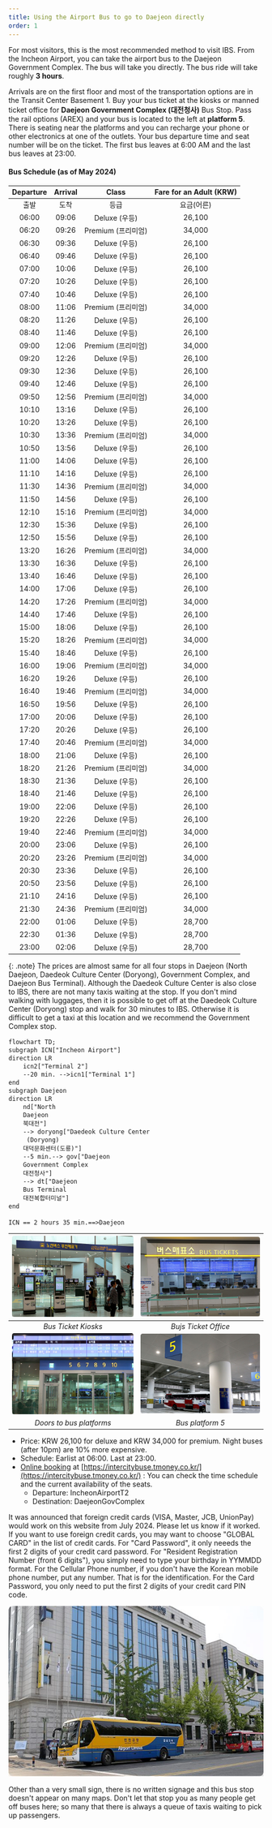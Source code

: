 ```yaml
---
title: Using the Airport Bus to go to Daejeon directly
order: 1
---
```

For most visitors, this is the most recommended method to visit IBS.
From the Incheon Airport, you can take the airport bus to the Daejeon Government Complex. The bus will take you directly. The bus ride will take roughly **3 hours**.

Arrivals are on the first floor and most of the transportation options are in the Transit Center Basement 1. Buy your bus ticket at the kiosks or manned ticket office for **Daejeon Government Complex (대전청사)** Bus Stop. 
Pass the rail options (AREX) and your bus is located to the left at **platform 5**. There is seating near the platforms and you can recharge your phone or other electronics at one of the outlets. Your bus departure time and seat number will be on the ticket. The first bus leaves at 6:00 AM and the last bus leaves at 23:00.

#### Bus Schedule (as of May 2024)

|	Departure	|	Arrival	|	Class	|		Fare for an Adult	(KRW)|
|  :--:	|	:--:	|	:--:	|	:--:	|
|	출발	|	도착	|	등급	|	요금(어른)	|
|	06:00	|	09:06	|	Deluxe (우등)	|	26,100	|
|	06:20	|	09:26	|	Premium (프리미엄)	|	34,000	|
|	06:30	|	09:36	|	Deluxe (우등)	|	26,100	|
|	06:40	|	09:46	|	Deluxe (우등)	|	26,100	|
|	07:00	|	10:06	|	Deluxe (우등)	|	26,100	|
|	07:20	|	10:26	|	Deluxe (우등)	|	26,100	|
|	07:40	|	10:46	|	Deluxe (우등)	|	26,100	|
|	08:00	|	11:06	|	Premium (프리미엄)	|	34,000	|
|	08:20	|	11:26	|	Deluxe (우등)	|	26,100	|
|	08:40	|	11:46	|	Deluxe (우등)	|	26,100	|
|	09:00	|	12:06	|	Premium (프리미엄)	|	34,000	|
|	09:20	|	12:26	|	Deluxe (우등)	|	26,100	|
|	09:30	|	12:36	|	Deluxe (우등)	|	26,100	|
|	09:40	|	12:46	|	Deluxe (우등)	|	26,100	|
|	09:50	|	12:56	|	Premium (프리미엄)	|	34,000	|
|	10:10	|	13:16	|	Deluxe (우등)	|	26,100	|
|	10:20	|	13:26	|	Deluxe (우등)	|	26,100	|
|	10:30	|	13:36	|	Premium (프리미엄)	|	34,000	|
|	10:50	|	13:56	|	Deluxe (우등)	|	26,100	|
|	11:00	|	14:06	|	Deluxe (우등)	|	26,100	|
|	11:10	|	14:16	|	Deluxe (우등)	|	26,100	|
|	11:30	|	14:36	|	Premium (프리미엄)	|	34,000	|
|	11:50	|	14:56	|	Deluxe (우등)	|	26,100	|
|	12:10	|	15:16	|	Premium (프리미엄)	|	34,000	|
|	12:30	|	15:36	|	Deluxe (우등)	|	26,100	|
|	12:50	|	15:56	|	Deluxe (우등)	|	26,100	|
|	13:20	|	16:26	|	Premium (프리미엄)	|	34,000	|
|	13:30	|	16:36	|	Deluxe (우등)	|	26,100	|
|	13:40	|	16:46	|	Deluxe (우등)	|	26,100	|
|	14:00	|	17:06	|	Deluxe (우등)	|	26,100	|
|	14:20	|	17:26	|	Premium (프리미엄)	|	34,000	|
|	14:40	|	17:46	|	Deluxe (우등)	|	26,100	|
|	15:00	|	18:06	|	Deluxe (우등)	|	26,100	|
|	15:20	|	18:26	|	Premium (프리미엄)	|	34,000	|
|	15:40	|	18:46	|	Deluxe (우등)	|	26,100	|
|	16:00	|	19:06	|	Premium (프리미엄)	|	34,000	|
|	16:20	|	19:26	|	Deluxe (우등)	|	26,100	|
|	16:40	|	19:46	|	Premium (프리미엄)	|	34,000	|
|	16:50	|	19:56	|	Deluxe (우등)	|	26,100	|
|	17:00	|	20:06	|	Deluxe (우등)	|	26,100	|
|	17:20	|	20:26	|	Deluxe (우등)	|	26,100	|
|	17:40	|	20:46	|	Premium (프리미엄)	|	34,000	|
|	18:00	|	21:06	|	Deluxe (우등)	|	26,100	|
|	18:20	|	21:26	|	Premium (프리미엄)	|	34,000	|
|	18:30	|	21:36	|	Deluxe (우등)	|	26,100	|
|	18:40	|	21:46	|	Deluxe (우등)	|	26,100	|
|	19:00	|	22:06	|	Deluxe (우등)	|	26,100	|
|	19:20	|	22:26	|	Deluxe (우등)	|	26,100	|
|	19:40	|	22:46	|	Premium (프리미엄)	|	34,000	|
|	20:00	|	23:06	|	Deluxe (우등)	|	26,100	|
|	20:20	|	23:26	|	Premium (프리미엄)	|	34,000	|
|	20:30	|	23:36	|	Deluxe (우등)	|	26,100	|
|	20:50	|	23:56	|	Deluxe (우등)	|	26,100	|
|	21:10	|	24:16	|	Deluxe (우등)	|	26,100	|
|	21:30	|	24:36	|	Premium (프리미엄)	|	34,000	|
|	22:00	|	01:06	|	Deluxe (우등)	|	28,700	|
|	22:30	|	01:36	|	Deluxe (우등)	|	28,700	|
|	23:00	|	02:06	|	Deluxe (우등)	|	28,700	|

{: .note}
The prices are almost same for all four stops in Daejeon (North Daejeon, Daedeok Culture Center
     (Doryong), Government Complex, and Daejeon Bus Terminal). Although the Daedeok Culture Center is also close to IBS, there are not many taxis waiting at the stop. 
     If you don't mind walking with luggages, 
     then it is possible to get off at the Daedeok Culture Center (Doryong) stop and walk for 30 minutes to IBS.
     Otherwise it is difficult to get a taxi at this location and we recommend the Government Complex stop.

```mermaid
flowchart TD;
subgraph ICN["Incheon Airport"]
direction LR
    icn2["Terminal 2"]  
    --20 min. -->icn1["Terminal 1"]
end
subgraph Daejeon
direction LR
    nd["North 
    Daejeon
    북대전"]
    --> doryong["Daedeok Culture Center
     (Doryong)
    대덕문화센터(도룡)"]
    --5 min.--> gov["Daejeon 
    Government Complex
    대전청사"]
    --> dt["Daejeon 
    Bus Terminal
    대전복합터미널"]
end

ICN == 2 hours 35 min.==>Daejeon
```

|![Bus Ticket Kiosks](/assets/images/icn2-ticket-kiosk.jpg)|![Bus ticket office](/assets/images/icn2-ticket.jpg)|
|:--:|:--:|
|*Bus Ticket Kiosks*|*Bujs Ticket Office*|
|![Door](/assets/images/icn2-door.jpg)|![Bus Platform 5](/assets/images/icn-t2-platform.jpg)|
|*Doors to bus platforms*|*Bus platform 5*|


- Price: KRW 26,100 for deluxe and KRW 34,000 for premium. Night buses (after 10pm) are 10% more expensive.
- Schedule: Earlist at 06:00. Last at 23:00.
- [Online booking](https://intercitybuse.tmoney.co.kr/) at [https://intercitybuse.tmoney.co.kr/](https://intercitybuse.tmoney.co.kr/) :  You can check the time schedule and the current availability of the seats. 
  - Departure: IncheonAirportT2
  - Destination: DaejeonGovComplex

It was announced that foreign credit cards (VISA, Master, JCB, UnionPay) would work on this website from July 2024. Please let us know if it worked. If you want to use foreign credit cards, you may want to choose "GLOBAL CARD" in the list of credit cards. For "Card Password", it only neeeds the first 2 digits of your credit card password. For "Resident Registration Number (front 6 digits"), you simply need to type your birthday in YYMMDD format. For the Cellular Phone number, if you don't have the Korean mobile phone number, put any number. That is for the identification. For the Card Password, you only need to put the first 2 digits of your credit card PIN code.

![Daejeon Government Complex (대전청사) Bus Stop](/assets/images/govcomplexstop.jpg)

Other than a very small sign, there is no written signage and this bus stop doesn't appear on many maps. Don't let that stop you as many people get off buses here; so many that there is always a queue of taxis waiting to pick up passengers.